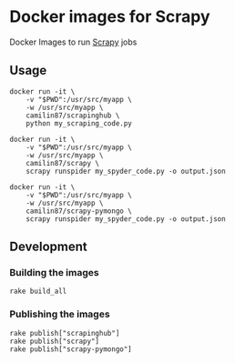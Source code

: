 # Docker images for Scrapy   
Docker Images to run [Scrapy](https://scrapy.org/) jobs  


## Usage  

    docker run -it \
        -v "$PWD":/usr/src/myapp \
        -w /usr/src/myapp \
        camilin87/scrapinghub \
        python my_scraping_code.py

    docker run -it \
        -v "$PWD":/usr/src/myapp \
        -w /usr/src/myapp \
        camilin87/scrapy \
        scrapy runspider my_spyder_code.py -o output.json

    docker run -it \
        -v "$PWD":/usr/src/myapp \
        -w /usr/src/myapp \
        camilin87/scrapy-pymongo \
        scrapy runspider my_spyder_code.py -o output.json


## Development  

### Building the images  

    rake build_all

### Publishing the images  

    rake publish["scrapinghub"]
    rake publish["scrapy"]
    rake publish["scrapy-pymongo"]
